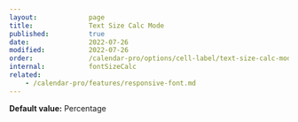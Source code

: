 ```yaml
---
layout:             page
title:              Text Size Calc Mode
published:          true
date:               2022-07-26
modified:           2022-07-26
order:              /calendar-pro/options/cell-label/text-size-calc-mode
internal:           fontSizeCalc
related:
    - /calendar-pro/features/responsive-font.md
---
```

**Default value:** Percentage